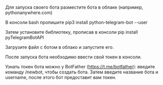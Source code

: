 Для запуска своего бота разместите бота в облаке (например, pythonanywhere.com)


В консоли bash пропишите pip3 install python-telegram-bot --user


Затем установите библиотеку, прописав в консоли pip install pyTelegramBotAPI


Загрузите файл с ботом в облако и запустите его.


После запуска бота необходимо ввести свой токен в консоли.


Узнать токен бота можно у BotFather (https://t.me/botfather): введите команду /newbot, чтобы создать бота. Затем введите название бота и username, после этого бот предоставит вам токен.

